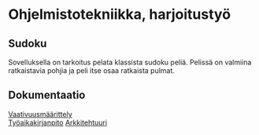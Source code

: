 # Ohjelmistotekniikka, harjoitustyö
## Sudoku

Sovelluksella on tarkoitus pelata klassista sudoku peliä. Pelissä on valmiina ratkaistavia pohjia ja peli itse osaa ratkaista pulmat.
  
## Dokumentaatio

[Vaativuusmäärittely](https://github.com/Pentza/ot-harjoitustyo/blob/master/documentation/vaativuusmaarittely.md)  
[Työaikakirjanpito](https://github.com/Pentza/ot-harjoitustyo/blob/master/documentation/tyoaikakirjanpito.md)
[Arkkitehtuuri](https://github.com/Pentza/ot-harjoitustyo/blob/master/documentation/arkkitehtuuri.md)

